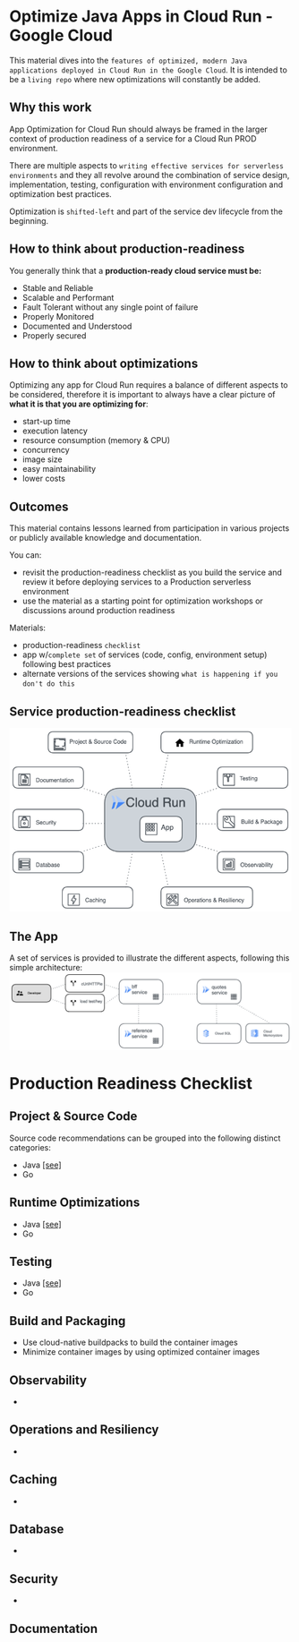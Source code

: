 # Optimize Java Apps in Cloud Run - Google Cloud

This material dives into the `features of optimized, modern Java applications deployed in Cloud Run in the Google Cloud`. It is intended to be a `living repo` where new optimizations will constantly be added.

## Why this work
App Optimization for Cloud Run should always be framed in the larger context of production readiness of a service for a Cloud Run PROD environment. 

There are multiple aspects to `writing effective services for serverless environments` and they all revolve around the combination of service design, implementation, testing, configuration with environment configuration and optimization best practices. 

Optimization is `shifted-left` and part of the service dev lifecycle from the beginning.

## How to think about production-readiness 
You generally think that a **production-ready cloud service must be:**
* Stable and Reliable
* Scalable and Performant
* Fault Tolerant without any single point of failure
* Properly Monitored
* Documented and Understood
* Properly secured

## How to think about optimizations
Optimizing any app for Cloud Run requires a balance of different aspects to be considered, therefore it is important to always have a clear picture of **what it is that you are optimizing for**:
* start-up time
* execution latency
* resource consumption (memory & CPU)
* concurrency
* image size
* easy maintainability
* lower costs

## Outcomes
This material contains lessons learned from participation in various projects or publicly available knowledge and documentation. 

You can:
* revisit the production-readiness checklist as you build the service and review it before deploying services to a Production serverless environment
* use the material as a starting point for optimization workshops or discussions around production readiness

Materials:
* production-readiness `checklist`
* app w/`complete set` of services (code, config, environment setup) following best practices
* alternate versions of the services showing `what is happening if you don't do this`

## Service production-readiness checklist

![Production Readiness Checklist](images/Main.png)

## The App
A set of services is provided to illustrate the different aspects, following this simple architecture:
![App](images/AppArch.png)

# Production Readiness Checklist 

## Project & Source Code
Source code recommendations can be grouped into the following distinct categories:

* Java [[see]](docs/checklists/java/Code.md)
* Go

## Runtime Optimizations

* Java [[see]](docs/checklists/java/JVM.md)
* Go

## Testing 

* Java [[see]](docs/checklists/java/Test.md)
* Go

## Build and Packaging
* Use cloud-native buildpacks to build the container images
* Minimize container images by using optimized container images

## Observability
* 

## Operations and Resiliency
* 

## Caching 
* 
## Database 
* 
## Security
* 

## Documentation